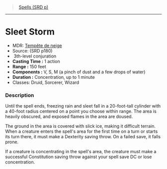 ﻿---
!SpellItem
Family: SpellVO
Level: 3
Type: conjuration
CastingTime: 1 action
Range: 150 feet
Components: V, S, M (a pinch of dust and a few drops of water)
Duration: Concentration, up to 1 minute
Classes: Druid, Sorcerer, Wizard
Id: spells_vo.md#sleet-storm
ParentLink: spells_vo.md#spells-srd-p
Name: Sleet Storm
ParentName: Spells (SRD p)
NameLevel: 1
AltName: '[Tempête de neige](hd_spells_tempete_de_neige.md)'
Source: (SRD p180)
Attributes: {}
AttributesDictionary: >+
  {}

---
> [Spells (SRD p)](srd_spells.md)

---

# Sleet Storm

- MDR: [Tempête de neige](hd_spells_tempete_de_neige.md)
- Source: (SRD p180)
-  3th-level conjuration
- **Casting Time :** 1 action
- **Range :** 150 feet
- **Components :** V, S, M (a pinch of dust and a few drops of water)
- **Duration :** Concentration, up to 1 minute
- Classes: Druid, Sorcerer, Wizard

### Description

Until the spell ends, freezing rain and sleet fall in a 20-foot-tall cylinder with a 40-foot radius centered on a point you choose within range. The area is heavily obscured, and exposed flames in the area are doused.

The ground in the area is covered with slick ice, making it difficult terrain. When a creature enters the spell's area for the first time on a turn or starts its turn there, it must make a Dexterity saving throw. On a failed save, it falls prone.

If a creature is concentrating in the spell's area, the creature must make a successful Constitution saving throw against your spell save DC or lose concentration.

